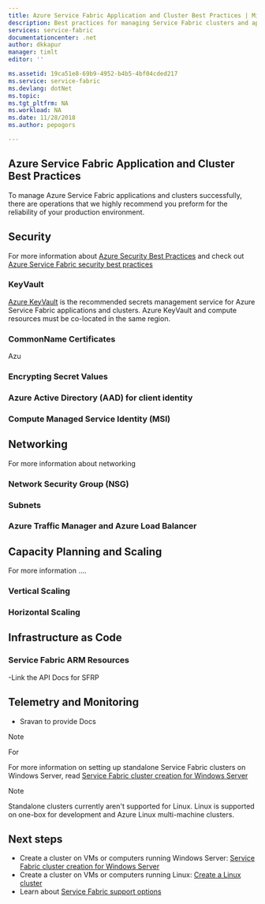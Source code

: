 ```yaml
---
title: Azure Service Fabric Application and Cluster Best Practices | Microsoft Docs
description: Best practices for managing Service Fabric clusters and applications.
services: service-fabric
documentationcenter: .net
author: dkkapur
manager: timlt
editor: ''

ms.assetid: 19ca51e8-69b9-4952-b4b5-4bf04cded217
ms.service: service-fabric
ms.devlang: dotNet
ms.topic: 
ms.tgt_pltfrm: NA
ms.workload: NA
ms.date: 11/28/2018
ms.author: pepogors

---
```

## Azure Service Fabric Application and Cluster Best Practices
To manage Azure Service Fabric applications and clusters successfully, there are operations that we highly recommend you preform for the reliability of your production environment.  

## Security 
For more information about [Azure Security Best Practices](https://docs.microsoft.com/en-us/azure/security/) and check out [Azure Service Fabric security best practices](https://docs.microsoft.com/azure/security/azure-service-fabric-security-best-practices)
### KeyVault
[Azure KeyVault](https://docs.microsoft.com/azure/key-vault/) is the recommended secrets management service for Azure Service Fabric applications and clusters. Azure KeyVault and compute resources must be co-located in the same region.  
### CommonName Certificates
Azu
### Encrypting Secret Values 
### Azure Active Directory (AAD) for client identity
### Compute Managed Service Identity (MSI)

## Networking
For more information about networking
### Network Security Group (NSG)
### Subnets 
### Azure Traffic Manager and Azure Load Balancer

## Capacity Planning and Scaling
For more information ....
### Vertical Scaling
### Horizontal Scaling 

## Infrastructure as Code 
### Service Fabric ARM Resources 
-Link the API Docs for SFRP

## Telemetry and Monitoring
- Sravan to provide Docs

> [!NOTE]
> For
>

For more information on setting up standalone Service Fabric clusters on Windows Server, read [Service Fabric cluster creation for Windows Server](service-fabric-cluster-creation-for-windows-server.md)

  > [!NOTE]
  > Standalone clusters currently aren't supported for Linux. Linux is supported on one-box for development and Azure Linux multi-machine clusters.
  >


## Next steps

* Create a cluster on VMs or computers running Windows Server: [Service Fabric cluster creation for Windows Server](service-fabric-cluster-creation-for-windows-server.md)
* Create a cluster on VMs or computers running Linux: [Create a Linux cluster](service-fabric-cluster-creation-via-portal.md)
* Learn about [Service Fabric support options](service-fabric-support.md)

